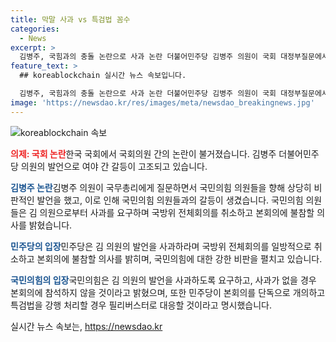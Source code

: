 ```yaml
---
title: 막말 사과 vs 특검법 꼼수
categories:
  - News
excerpt: >
  김병주, 국힘과의 충돌 논란으로 사과 논란 더불어민주당 김병주 의원이 국회 대정부질문에서 국민의힘 의원들을 향해 비판적 발언을 한 후, 여야 간 갈등이 계속되고 있습니다. 국민의힘은 사과 없이 상임위와 본회의 참여를 거부할 예정이며, 더불어민주당은 김 의원의 발언을 사과하라며 강하게 요구하고 있습니다. 양 당 간에는 제 방침을 유지하겠다는 입장차가 이어지고 있습니다. 현재 해병대원 특검법을 둘러싼 정치적 갈등이 고조되고 있는 상황입니다.
feature_text: >
  ## koreablockchain 실시간 뉴스 속보입니다.

  김병주, 국힘과의 충돌 논란으로 사과 논란 더불어민주당 김병주 의원이 국회 대정부질문에서 국민의힘 의원들을 향해 비판적 발언을 한 후, 여야 간 갈등이 계속되고 있습니다. 국민의힘은 사과 없이 상임위와 본회의 참여를 거부할 예정이며, 더불어민주당은 김 의원의 발언을 사과하라며 강하게 요구하고 있습니다. 양 당 간에는 제 방침을 유지하겠다는 입장차가 이어지고 있습니다. 현재 해병대원 특검법을 둘러싼 정치적 갈등이 고조되고 있는 상황입니다.
image: 'https://newsdao.kr/res/images/meta/newsdao_breakingnews.jpg'
---
```


<p><img src="https://newsdao.kr/res/images/meta/newsdao_breakingnews.jpg" alt="koreablockchain 속보" /></p>

<p><b><span style="color: #ee2323;">의제: 국회 논란</span></b>
​
한국 국회에서 국회의원 간의 논란이 불거졌습니다. 김병주 더불어민주당 의원의 발언으로 여야 간 갈등이 고조되고 있습니다.</p>

<p><b><span style="color: #1a5490;">김병주 논란</span></b>
​
김병주 의원이 국무총리에게 질문하면서 국민의힘 의원들을 향해 상당히 비판적인 발언을 했고, 이로 인해 국민의힘 의원들과의 갈등이 생겼습니다. 국민의힘 의원들은 김 의원으로부터 사과를 요구하며 국방위 전체회의를 취소하고 본회의에 불참할 의사를 밝혔습니다.</p>

<p><b><span style="color: #1a5490;">민주당의 입장</span></b>
​
민주당은 김 의원의 발언을 사과하라며 국방위 전체회의를 일방적으로 취소하고 본회의에 불참할 의사를 밝히며, 국민의힘에 대한 강한 비판을 펼치고 있습니다.</p>

<p><b><span style="color: #1a5490;">국민의힘의 입장</span></b>
​
국민의힘은 김 의원의 발언을 사과하도록 요구하고, 사과가 없을 경우 본회의에 참석하지 않을 것이라고 밝혔으며, 또한 민주당이 본회의를 단독으로 개의하고 특검법을 강행 처리할 경우 필리버스터로 대응할 것이라고 명시했습니다.</p>
실시간 뉴스 속보는, <a href="https://newsdao.kr" rel="dofollow">https://newsdao.kr</a>


